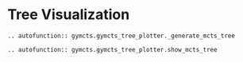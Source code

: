 # Tree Visualization

```{eval-rst}
.. autofunction:: gymcts.gymcts_tree_plotter._generate_mcts_tree
```

```{eval-rst}
.. autofunction:: gymcts.gymcts_tree_plotter.show_mcts_tree
```
